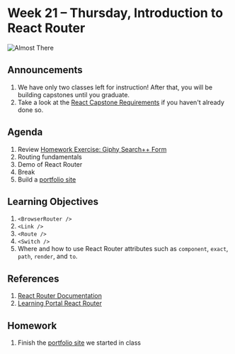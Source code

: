 # Week 21 – Thursday, Introduction to React Router

![Almost There](https://media.giphy.com/media/chuber-xUOxfh6ZM75efM3Bqo/giphy.gif)

## Announcements
1. We have only two classes left for instruction! After that, you will be building capstones until you graduate.
1. Take a look at the [React Capstone Requirements](../../../week22/Phase3_react-project/README.md) if you haven't already done so.

## Agenda
1. Review [Homework Exercise: Giphy Search++ Form](../../1-tuesday/class/exercise/README.md)
1. Routing fundamentals
1. Demo of React Router
1. Break
1. Build a [portfolio site](../class/exercise/README.md)

## Learning Objectives
1. `<BrowserRouter />`
1. `<Link />`
1. `<Route />`
1. `<Switch />`
1. Where and how to use React Router attributes such as `component`, `exact`, `path`, `render`, and `to`.

## References
1. [React Router Documentation](https://reactrouter.com/)
1. [Learning Portal React Router](https://learn.digitalcrafts.com/flex/lessons/full-stack-frameworks/react-router/#learning-objectives)

## Homework
1. Finish the [portfolio site](../class/exercise/README.md) we started in class



